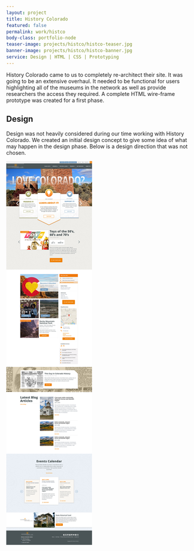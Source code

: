 ```yaml
---
layout: project
title: History Colorado
featured: false 
permalink: work/histco
body-class: portfolio-node
teaser-image: projects/histco/histco-teaser.jpg
banner-image: projects/histco/histco-banner.jpg
service: Design | HTML | CSS | Prototyping
---
```


History Colorado came to us to completely re-architect their site. It was going to be an extensive overhaul. It needed to be functional for users highlighting all of the museums in the network as well as provide researchers the access they required. A complete HTML wire-frame prototype was created for a first phase. 

## Design 

Design was not heavily considered during our time working with History Colorado. We created an initial design concept to give some idea of what may happen in the design phase. Below is a design direction that was not chosen.

<div class="row img-section">
	<img src="/assets/img/projects/histco/histco.jpg" alt="">
</div>